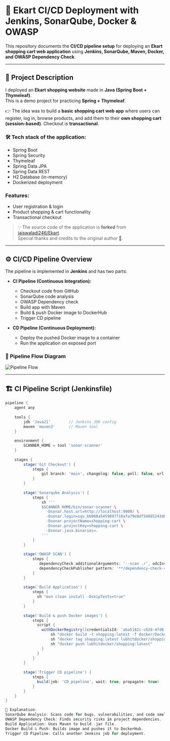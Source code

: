 # 🛒 Ekart CI/CD Deployment with Jenkins, SonarQube, Docker & OWASP

This repository documents the **CI/CD pipeline setup** for deploying an **Ekart shopping cart web application** using **Jenkins, SonarQube, Maven, Docker, and OWASP Dependency Check**.

---

## 📌 Project Description

I deployed an **Ekart shopping website** made in **Java (Spring Boot + Thymeleaf)**.  
This is a demo project for practicing **Spring + Thymeleaf**.  

👉 The idea was to build a **basic shopping cart web app** where users can register, log in, browse products, and add them to their **own shopping cart (session-based)**. Checkout is **transactional**.

### 🛠️ Tech stack of the application:
- Spring Boot
- Spring Security
- Thymeleaf
- Spring Data JPA
- Spring Data REST
- H2 Database (in-memory)
- Dockerized deployment

### Features:
- User registration & login  
- Product shopping & cart functionality  
- Transactional checkout  

> 💡 The source code of the application is **forked** from [jaiswaladi246/Ekart](https://github.com/jaiswaladi246/Ekart).  
Special thanks and credits to the original author 🙏.

---

## ⚙️ CI/CD Pipeline Overview

The pipeline is implemented in **Jenkins** and has two parts:

- **CI Pipeline (Continuous Integration):**
  - Checkout code from GitHub  
  - SonarQube code analysis  
  - OWASP Dependency check  
  - Build app with Maven  
  - Build & push Docker image to DockerHub  
  - Trigger CD pipeline  

- **CD Pipeline (Continuous Deployment):**
  - Deploy the pushed Docker image to a container  
  - Run the application on exposed port  

### 🔄 Pipeline Flow Diagram

![Pipeline Flow](./e49c9d21-3c95-43b1-aefa-f4d4da575089.png)

---

## 🏗️ CI Pipeline Script (Jenkinsfile)

```groovy
pipeline {
    agent any
    
    tools {
        jdk 'Java21'        // Jenkins JDK config
        maven 'maven3'      // Maven tool
    }
    
    environment {
        SCANNER_HOME = tool 'sonar-scanner'
    }
    
    stages {
        stage('Git Checkout') {
            steps {
                git branch: 'main', changelog: false, poll: false, url: 'https://github.com/jaiswaladi246/Ekart.git'
            }
        }
        
        stage('Sonarqube Analysis') {
            steps {
                sh '''
                $SCANNER_HOME/bin/sonar-scanner \
                  -Dsonar.host.url=http://localhost:9000/ \
                  -Dsonar.login=squ_bb060a5459897718afa79e8df54885243d6f16e4 \
                  -Dsonar.projectName=shopping-cart \
                  -Dsonar.projectKey=shopping-cart \
                  -Dsonar.java.binaries=.
                '''
            }
        }
        
        stage('OWASP SCAN') {
            steps {
               dependencyCheck additionalArguments: '--scan ./', odcInstallation: 'DP-check'
               dependencyCheckPublisher pattern: '**/dependency-check-report.xml'
            }
        }
        
        stage('Build Application') {
            steps {
              sh "mvn clean install -DskipTests=true"
            }
        }
        
        stage('Build & push Docker images') {
            steps {
              script {
                withDockerRegistry([credentialsId: 'aba5182c-c628-4fd6-bd4c-418c70e33be4', url: 'https://index.docker.io/v1/']) {
                    sh "docker build -t shopping:latest -f docker/Dockerfile ."
                    sh "docker tag shopping:latest lubhitdocker/shopping:latest"
                    sh "docker push lubhitdocker/shopping:latest"
                }
              }
            }
        }
        
        stage('Trigger CD pipeline') {
            steps {
              build(job: 'CD_pipeline', wait: true, propagate: true)
            }
        }
    }
}

🔑 Explanation:
SonarQube Analysis: Scans code for bugs, vulnerabilities, and code smells.
OWASP Dependency Check: Finds security risks in project dependencies.
Build Application: Uses Maven to build .jar file.
Docker Build & Push: Builds image and pushes it to DockerHub.
Trigger CD Pipeline: Calls another Jenkins job for deployment.
